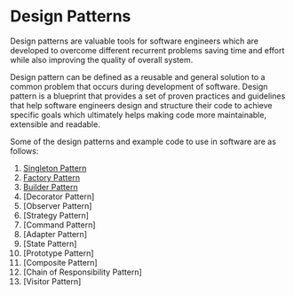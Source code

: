 # Design Patterns

Design patterns are valuable tools for software engineers which are developed
to overcome different recurrent problems saving time and effort while also
improving the quality of overall system.

Design pattern can be defined as a reusable and general solution to a common
problem that occurs during development of software. Design pattern is a
blueprint that provides a set of proven practices and guidelines that help
software engineers design and structure their code to achieve specific goals
which ultimately helps making code more maintainable, extensible and readable.

Some of the design patterns and example code to use in software are as follows:

1. [Singleton Pattern](src/singleton.rs)
2. [Factory Pattern](src/factory.rs)
3. [Builder Pattern](src/builder.rs)
4. [Decorator Pattern]
5. [Observer Pattern]
6. [Strategy Pattern]
7. [Command Pattern]
8. [Adapter Pattern]
9. [State Pattern]
10. [Prototype Pattern]
11. [Composite Pattern]
12. [Chain of Responsibility Pattern]
13. [Visitor Pattern]
